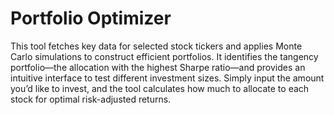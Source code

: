 ﻿# Portfolio Optimizer

This tool fetches key data for selected stock tickers and applies Monte Carlo simulations to construct efficient portfolios. It identifies the tangency portfolio—the allocation with the highest Sharpe ratio—and provides an intuitive interface to test different investment sizes. Simply input the amount you’d like to invest, and the tool calculates how much to allocate to each stock for optimal risk-adjusted returns.
